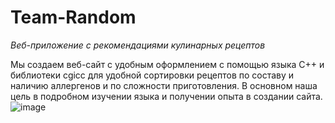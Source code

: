 # Team-Random

*Веб-приложение с рекомендациями кулинарных рецептов*

  Мы создаем веб-сайт с удобным оформлением с помощью языка C++ и библиотеки cgicc для удобной сортировки рецептов по составу
и наличию аллергенов и по сложности приготовления.
  В основном наша цель в подробном изучении языка и получении опыта в создании сайта.
  ![image](https://github.com/user-attachments/assets/6aca9a0d-b81d-4f2a-81da-ce4fd0fb71c6)
